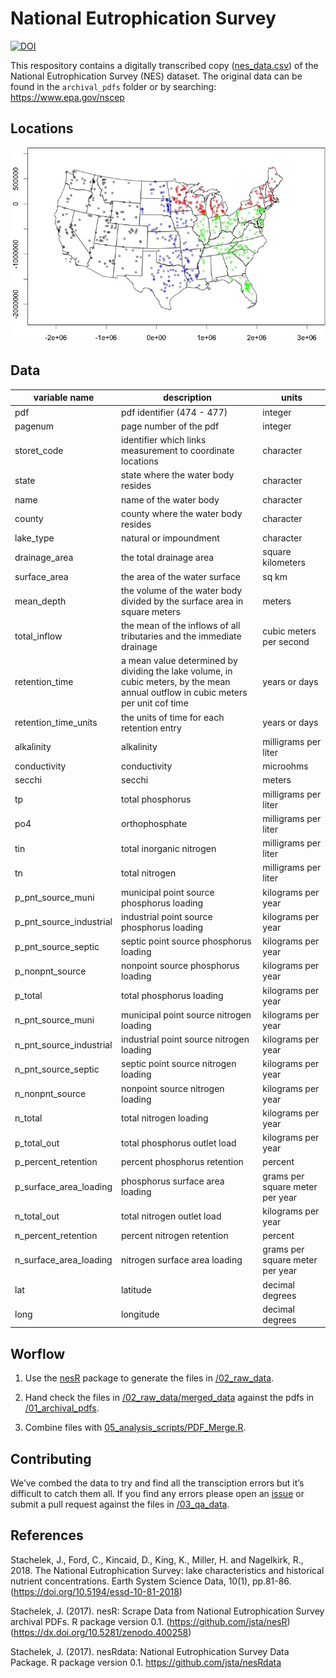 
<!-- README.md is generated from README.Rmd. Please edit that file -->

# National Eutrophication Survey

[![DOI](https://img.shields.io/badge/DOI-10.5063/F16D5R2B-blue.svg)](https://doi.org/10.5063/F16D5R2B)

This respository contains a digitally transcribed copy
([nes\_data.csv](https://github.com/ReproducibleQM/NES/raw/master/nes_data.csv))
of the National Eutrophication Survey (NES) dataset. The original data
can be found in the `archival_pdfs` folder or by searching:
<https://www.epa.gov/nscep>

## Locations

![](06_images/points_trim.jpeg)

## Data

<!-- Do not edit this table without first updating METADATA.md -->

| variable name              | description                                                                                                                        | units                           |
| -------------------------- | ---------------------------------------------------------------------------------------------------------------------------------- | ------------------------------- |
| pdf                        | pdf identifier (474 - 477)                                                                                                         | integer                         |
| pagenum                    | page number of the pdf                                                                                                             | integer                         |
| storet\_code               | identifier which links measurement to coordinate locations                                                                         | character                       |
| state                      | state where the water body resides                                                                                                 | character                       |
| name                       | name of the water body                                                                                                             | character                       |
| county                     | county where the water body resides                                                                                                | character                       |
| lake\_type                 | natural or impoundment                                                                                                             | character                       |
| drainage\_area             | the total drainage area                                                                                                            | square kilometers               |
| surface\_area              | the area of the water surface                                                                                                      | sq km                           |
| mean\_depth                | the volume of the water body divided by the surface area in square meters                                                          | meters                          |
| total\_inflow              | the mean of the inflows of all tributaries and the immediate drainage                                                              | cubic meters per second         |
| retention\_time            | a mean value determined by dividing the lake volume, in cubic meters, by the mean annual outflow in cubic meters per unit cof time | years or days                   |
| retention\_time\_units     | the units of time for each retention entry                                                                                         | years or days                   |
| alkalinity                 | alkalinity                                                                                                                         | milligrams per liter            |
| conductivity               | conductivity                                                                                                                       | microohms                       |
| secchi                     | secchi                                                                                                                             | meters                          |
| tp                         | total phosphorus                                                                                                                   | milligrams per liter            |
| po4                        | orthophosphate                                                                                                                     | milligrams per liter            |
| tin                        | total inorganic nitrogen                                                                                                           | milligrams per liter            |
| tn                         | total nitrogen                                                                                                                     | milligrams per liter            |
| p\_pnt\_source\_muni       | municipal point source phosphorus loading                                                                                          | kilograms per year              |
| p\_pnt\_source\_industrial | industrial point source phosphorus loading                                                                                         | kilograms per year              |
| p\_pnt\_source\_septic     | septic point source phosphorus loading                                                                                             | kilograms per year              |
| p\_nonpnt\_source          | nonpoint source phosphorus loading                                                                                                 | kilograms per year              |
| p\_total                   | total phosphorus loading                                                                                                           | kilograms per year              |
| n\_pnt\_source\_muni       | municipal point source nitrogen loading                                                                                            | kilograms per year              |
| n\_pnt\_source\_industrial | industrial point source nitrogen loading                                                                                           | kilograms per year              |
| n\_pnt\_source\_septic     | septic point source nitrogen loading                                                                                               | kilograms per year              |
| n\_nonpnt\_source          | nonpoint source nitrogen loading                                                                                                   | kilograms per year              |
| n\_total                   | total nitrogen loading                                                                                                             | kilograms per year              |
| p\_total\_out              | total phosphorus outlet load                                                                                                       | kilograms per year              |
| p\_percent\_retention      | percent phosphorus retention                                                                                                       | percent                         |
| p\_surface\_area\_loading  | phosphorus surface area loading                                                                                                    | grams per square meter per year |
| n\_total\_out              | total nitrogen outlet load                                                                                                         | kilograms per year              |
| n\_percent\_retention      | percent nitrogen retention                                                                                                         | percent                         |
| n\_surface\_area\_loading  | nitrogen surface area loading                                                                                                      | grams per square meter per year |
| lat                        | latitude                                                                                                                           | decimal degrees                 |
| long                       | longitude                                                                                                                          | decimal degrees                 |

## Worflow

1.  Use the [nesR](https://github.com/jsta/nesR) package to generate the
    files in [/02\_raw\_data](/02_raw_data).

2.  Hand check the files in
    [/02\_raw\_data/merged\_data](/02_raw_data/merged_data) against the
    pdfs in [/01\_archival\_pdfs](/01_archival_pdfs).

3.  Combine files with
    [05\_analysis\_scripts/PDF\_Merge.R](05_analysis_scripts/PDF_Merge.R).

## Contributing

We’ve combed the data to try and find all the transciption errors but
it’s difficult to catch them all. If you find any errors please open
an [issue](https://github.com/ReproducibleQM/NES/issues/) or submit a
pull request against the files in [/03\_qa\_data](/03_qa_data).

## References

Stachelek, J., Ford, C., Kincaid, D., King, K., Miller, H. and
Nagelkirk, R., 2018. The National Eutrophication Survey: lake
characteristics and historical nutrient concentrations. Earth System
Science Data, 10(1), pp.81-86.
(<https://doi.org/10.5194/essd-10-81-2018>)

Stachelek, J. (2017). nesR: Scrape Data from National Eutrophication
Survey archival PDFs. R package version 0.1.
(<https://github.com/jsta/nesR>)
(<https://dx.doi.org/10.5281/zenodo.400258>)

Stachelek, J. (2017). nesRdata: National Eutrophication Survey Data
Package. R package version 0.1. <https://github.com/jsta/nesRdata>
